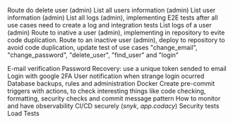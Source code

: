 Route do delete user (admin)
List all users information (admin)
List user information (admin)
List all logs (admin), implementing E2E tests after all use cases need to create a log and integration tests
List logs of a user (admin)
Route to inative a user (admin), implementing in repository to evite code duplication. Route to an inactive user (admin), deploy to repository to avoid code duplication, update test of use cases "change_email", "change_password", "delete_user", "find_user" and "login"

E-mail verification
Password Recovery: use a unique token sended to email
Login with google
2FA
User notification when strange login ocurred
Database backups, rules and administration
Docker
Create pre-commit triggers with actions, to check interesting things like code checking, formatting, security checks and commit message pattern
How to monitor and have observability
CI/CD securely (_snyk_, _app.codacy_)
Security tests
Load Tests
